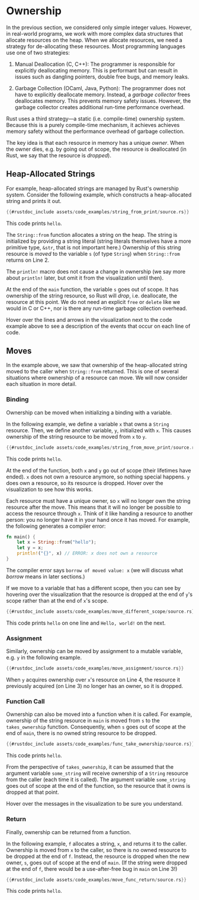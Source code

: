 # Ownership

In the previous section, we considered only simple integer values. However, in
real-world programs, we work with more complex data structures that allocate
resources on the heap. When we allocate resources, we need a strategy for
de-allocating these resources. Most programming languages use one of two
strategies:

1. Manual Deallocation (C, C++): The programmer is responsible for explicitly
deallocating memory. This is performant but can result in issues such as
dangling pointers, double free bugs, and memory leaks. 

2. Garbage Collection (OCaml, Java, Python): The programmer does not have to
explicitly deallocate memory. Instead, a *garbage collector* frees deallocates
memory. This prevents memory safety issues. However, the garbage collector 
creates additional run-time performance overhead. 

Rust uses a third strategy—a static (i.e. compile-time) ownership system.
Because this is a purely compile-time mechanism, it achieves achieves memory
safety without the performance overhead of garbage collection. 

The key idea is that each resource in memory has a unique *owner*. When the
owner dies, e.g. by going out of scope, the resource is deallocated (in Rust,
we say that the resource is *dropped*).

## Heap-Allocated Strings

For example, heap-allocated strings are managed by Rust's ownership system.
Consider the following example, which constructs a heap-allocated string and
prints it out.

```rust
{{#rustdoc_include assets/code_examples/string_from_print/source.rs}}
```
<div class="flex-container vis_block" style="position:relative; margin-left:-75px; margin-right:-75px; display: none;">
  <object type="image/svg+xml" class="string_from_print code_panel" data="assets/code_examples/string_from_print/vis_code.svg"></object>
  <object type="image/svg+xml" class="string_from_print tl_panel" data="assets/code_examples/string_from_print/vis_timeline.svg" style="width: auto;" onmouseenter="helpers('string_from_print')"></object>
</div>

This code prints `hello`.

The `String::from` function allocates a string on the heap. The string is
initialized by providing a string literal (string literals themselves have a
more primitive type, `&str`, that is not important here.) Ownership of this
string resource is *moved* to the variable `s` (of type `String`) when
`String::from` returns on Line 2.

The `println!` macro does not cause a change in ownership (we say more about
`println!` later, but omit it from the visualization until then).

At the end of the `main` function, the variable `s` goes out of scope. It has
ownership of the string resource, so Rust will *drop*, i.e. deallocate, the
resource at this point. We do not need an explicit `free` or `delete` like we
would in C or C++, nor is there any run-time garbage collection overhead. 

Hover over the lines and arrows in the visualization next to the code example
above to see a description of the events that occur on each line of code.

## Moves

In the example above, we saw that ownership of the heap-allocated string moved
to the caller when `String::from` returned. This is one of several situations
where ownership of a resource can move. We will now consider each situation in
more detail. 

### Binding
Ownership can be moved when initializing a binding with a variable. 

In the following example, we define a variable `x` that owns a `String` resource. 
Then, we define another variable, `y`, initialized with `x`. This causes
ownership of the string resource to be moved from `x` to `y`. 

```rust
{{#rustdoc_include assets/code_examples/string_from_move_print/source.rs}}
```
<div class="flex-container vis_block" style="position:relative; margin-left:-75px; margin-right:-75px; display: none;">
  <object type="image/svg+xml" class="string_from_move_print code_panel" data="assets/code_examples/string_from_move_print/vis_code.svg"></object>
  <object type="image/svg+xml" class="string_from_move_print tl_panel" data="assets/code_examples/string_from_move_print/vis_timeline.svg" style="width: auto;" onmouseenter="helpers('string_from_move_print')"></object>
</div>

This code prints `hello`.

At the end of the function, both `x` and `y` go out of scope (their lifetimes
have ended). `x` does not own a resource anymore, so nothing special happens.
`y` does own a resource, so its resource is dropped. Hover over the
visualization to see how this works.

Each resource must have a unique owner, so `x` will no longer own the string
resource after the move. This means that it will no longer be possible to access
the resource through `x`. Think of it like handing a resource to another person:
you no longer have it in your hand once it has moved. For example, the following
generates a compiler error:

```rust
fn main() {
    let x = String::from("hello");
    let y = x;
    println!("{}", x) // ERROR: x does not own a resource
}
```
The compiler error says `borrow of moved value: x` (we will discuss what
*borrow* means in later sections.)

If we move to a variable that has a different scope, then you can see by
hovering over the visualization that the resource is dropped at the end of `y`'s
scope rather than at the end of `x`'s scope.

```rust
{{#rustdoc_include assets/code_examples/move_different_scope/source.rs}}
```
<div class="flex-container vis_block" style="position:relative; margin-left:-75px; margin-right:-75px; display: none;">
  <object type="image/svg+xml" class="move_different_scope code_panel" data="assets/code_examples/move_different_scope/vis_code.svg"></object>
  <object type="image/svg+xml" class="move_different_scope tl_panel" data="assets/code_examples/move_different_scope/vis_timeline.svg" style="width: auto;" onmouseenter="helpers('move_different_scope')"></object>
</div>

This code prints `hello` on one line and `Hello, world!` on the next.

### Assignment

Similarly, ownership can be moved by assignment to a mutable variable, e.g. `y`
in the following example.

```rust
{{#rustdoc_include assets/code_examples/move_assignment/source.rs}}
```
<div class="flex-container vis_block" style="position:relative; margin-left:-75px; margin-right:-75px; display: none;">
  <object type="image/svg+xml" class="move_assignment code_panel" data="assets/code_examples/move_assignment/vis_code.svg"></object>
  <object type="image/svg+xml" class="move_assignment tl_panel" data="assets/code_examples/move_assignment/vis_timeline.svg" style="width: auto;" onmouseenter="helpers('move_assignment')"></object>
</div>

When `y` acquires ownership over `x`'s resource on Line 4, the resource it
previously acquired (on Line 3) no longer has an owner, so it is dropped.

### Function Call

Ownership can also be moved into a function when it is called. For example, 
ownership of the string resource in `main` is moved from `s` to the
`takes_ownership` function. Consequently, when `s` goes out of scope at the end
of `main`, there is no owned string resource to be dropped.

```rust
{{#rustdoc_include assets/code_examples/func_take_ownership/source.rs}}
```
<div class="flex-container vis_block" style="position:relative; margin-left:-75px; margin-right:-75px; display: none;">
  <object type="image/svg+xml" class="func_take_ownership code_panel" data="assets/code_examples/func_take_ownership/vis_code.svg"></object>
  <object type="image/svg+xml" class="func_take_ownership tl_panel" data="assets/code_examples/func_take_ownership/vis_timeline.svg" style="width: auto;" onmouseenter="helpers('func_take_ownership')"></object>
</div>

This code prints `hello`.

From the perspective of `takes_ownership`, it can be assumed that the argument
variable `some_string` will receive ownership of a `String` resource from the
caller (each time it is called). The argument variable `some_string` goes out of
scope at the end of the function, so the resource that it owns is dropped at
that point.

Hover over the messages in the visualization to be sure you understand.

### Return

Finally, ownership can be returned from a function. 

In the following example, `f` allocates a string, `x`, and returns it to the
caller. Ownership is moved from `x` to the caller, so there is no owned resource
to be dropped at the end of `f`. Instead, the resource is dropped when the new
owner, `s`, goes out of scope at the end of `main`. (If the string were dropped
at the end of `f`, there would be a use-after-free bug in `main` on Line 3!)

```rust
{{#rustdoc_include assets/code_examples/move_func_return/source.rs}}
```
<div class="flex-container vis_block" style="position:relative; margin-left:-75px; margin-right:-75px; display: none;">
  <object type="image/svg+xml" class="move_func_return code_panel" data="assets/code_examples/move_func_return/vis_code.svg"></object>
  <object type="image/svg+xml" class="move_func_return tl_panel" data="assets/code_examples/move_func_return/vis_timeline.svg" style="width: auto;" onmouseenter="helpers('move_func_return')"></object>
</div>

This code prints `hello`.